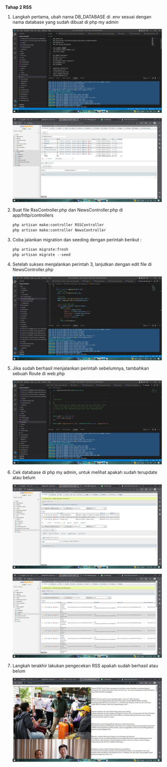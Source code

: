 **Tahap 2 RSS**

1. Langkah pertama, ubah nama DB_DATABASE di .env sesuai dengan nama database yang sudah dibuat di php my admin

   ![](asset/1.JPG)

   ![](asset/2.JPG)

2. Buat file RssController.php dan NewsController.php di app/http/controllers

   ```markdown
   php artisan make:controller RSSController
   php artisan make:controller NewsController
   ```

3. Coba jalankan migration dan seeding dengan perintah berikut :

   ```markdown
   php artisan migrate:fresh
   php artisan migrate --seed
   ```

4. Setelah sukses menjalankan perintah 3, lanjutkan dengan edit file di NewsController.php

   ![](asset/3.JPG)

5. Jika sudah berhasil menjalankan perintah sebelumnya, tambahkan sebuah Route di web.php

   ![](asset/4.JPG)

6. Cek database di php my admin, untuk melihat apakah sudah terupdate atau belum

   ![](asset/5.JPG)

   ![](asset/6.JPG)

7. Langkah terakhir lakukan pengecekan RSS apakah sudah berhasil atau belum

   ![](asset/7.JPG)
